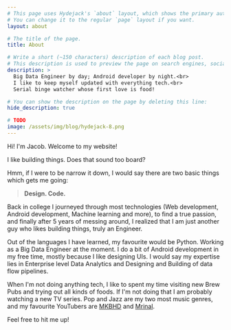 ```yaml
---
# This page uses Hydejack's `about` layout, which shows the primary author's picture and about text at the top.
# You can change it to the regular `page` layout if you want.
layout: about

# The title of the page.
title: About

# Write a short (~150 characters) description of each blog post.
# This description is used to preview the page on search engines, social media, etc.
description: >
  Big Data Engineer by day; Android developer by night.<br>
  I like to keep myself updated with everything tech.<br>
  Serial binge watcher whose first love is food!

# You can show the description on the page by deleting this line:
hide_description: true

# TODO
image: /assets/img/blog/hydejack-8.png
---
```


Hi! I'm Jacob. Welcome to my website!

I like building things. Does that sound too board? 

Hmm, if I were to be narrow it down, I would say there are two basic things which gets me going:
>**Design. Code.**

Back in college I journeyed through most technologies (Web development, Android development, Machine learning and more), to find a true passion, and finally after 5 years of messing around, I realized that I am just another guy who likes building things, truly an Engineer. 

Out of the languages I have learned, my favourite would be Python. Working as a Big Data Engineer at the moment. I do a bit of Android development in my free time, mostly because I like designing UIs. I would say my expertise lies in Enterprise level Data Analytics and Designing and Building of data flow pipelines.

When I'm not doing anything tech, I like to spent my time visiting new Brew Pubs and trying out all kinds of foods. If I'm not doing that I am probably watching a new TV series. Pop and Jazz are my two most music genres, and my favourite YouTubers are [MKBHD] and [Mrinal].

Feel free to hit me up!

[MKBHD]: https://www.youtube.com/user/marquesbrownlee
[Mrinal]: https://www.youtube.com/channel/UCRiQtJhlWo65JiuPoJUVoDw